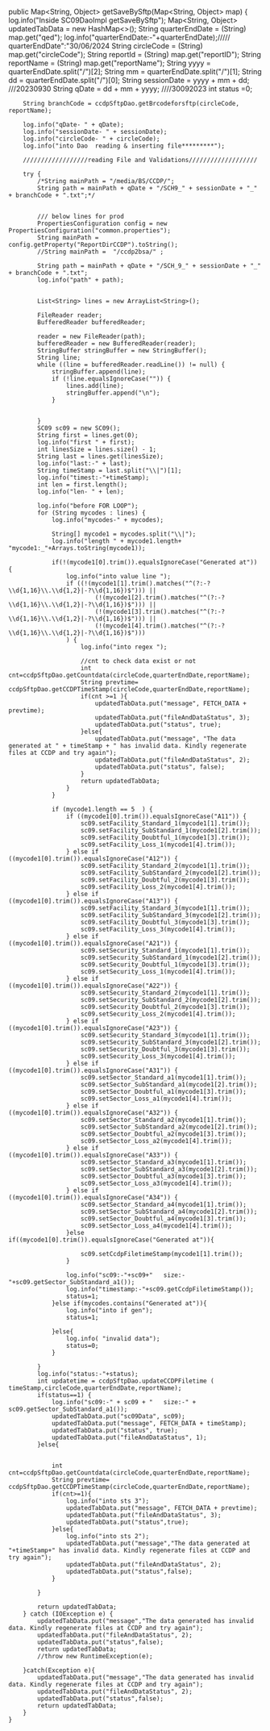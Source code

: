 public Map<String, Object> getSaveBySftp(Map<String, Object> map) {
		log.info("Inside SC09DaoImpl getSaveBySftp");
		Map<String, Object> updatedTabData = new HashMap<>();
		String quarterEndDate = (String) map.get("qed");
		log.info("quarterEndDate:-"+quarterEndDate);///// quarterEndDate":"30/06/2024
		String circleCode = (String) map.get("circleCode");
		String reportId = (String) map.get("reportID");
		String reportName = (String) map.get("reportName");
		String yyyy = quarterEndDate.split("/")[2];
		String mm = quarterEndDate.split("/")[1];
		String dd = quarterEndDate.split("/")[0];
		String sessionDate = yyyy + mm + dd;   ///20230930
		String qDate = dd + mm + yyyy;  ////30092023
		int status =0;

		String branchCode = ccdpSftpDao.getBrcodeforsftp(circleCode, reportName);

		log.info("qDate- " + qDate);
		log.info("sessionDate- " + sessionDate);
		log.info("circleCode- " + circleCode);
		log.info("into Dao  reading & inserting file*********");

		//////////////////reading File and Validations///////////////////

		try {
			/*String mainPath = "/media/BS/CCDP/";
			String path = mainPath + qDate + "/SCH9_" + sessionDate + "_" + branchCode + ".txt";*/


			/// below lines for prod
			PropertiesConfiguration config = new PropertiesConfiguration("common.properties");
			String mainPath =  config.getProperty("ReportDirCCDP").toString();
			//String mainPath =  "/ccdp2bsa/" ;

			String path = mainPath + qDate + "/SCH_9_" + sessionDate + "_" + branchCode + ".txt";
			log.info("path" + path);


			List<String> lines = new ArrayList<String>();

			FileReader reader;
			BufferedReader bufferedReader;

			reader = new FileReader(path);
			bufferedReader = new BufferedReader(reader);
			StringBuffer stringBuffer = new StringBuffer();
			String line;
			while ((line = bufferedReader.readLine()) != null) {
				stringBuffer.append(line);
				if (!line.equalsIgnoreCase("")) {
					lines.add(line);
					stringBuffer.append("\n");
				}


			}
			SC09 sc09 = new SC09();
			String first = lines.get(0);
			log.info("first " + first);
			int linesSize = lines.size() - 1;
			String last = lines.get(linesSize);
			log.info("last:-" + last);
			String timeStamp = last.split("\\|")[1];
			log.info("timest:-"+timeStamp);
			int len = first.length();
			log.info("len- " + len);

			log.info("before FOR LOOP");
			for (String mycodes : lines) {
				log.info("mycodes-" + mycodes);

				String[] mycode1 = mycodes.split("\\|");
				log.info("length " + mycode1.length+ "mycode1:_"+Arrays.toString(mycode1));

				if(!(mycode1[0].trim()).equalsIgnoreCase("Generated at")) {
					log.info("into value line ");
					if ((!(mycode1[1].trim().matches("^(?:-?\\d{1,16}\\.\\d{1,2}|-?\\d{1,16})$"))) ||
							(!(mycode1[2].trim().matches("^(?:-?\\d{1,16}\\.\\d{1,2}|-?\\d{1,16})$"))) ||
							(!(mycode1[3].trim().matches("^(?:-?\\d{1,16}\\.\\d{1,2}|-?\\d{1,16})$"))) ||
							(!(mycode1[4].trim().matches("^(?:-?\\d{1,16}\\.\\d{1,2}|-?\\d{1,16})$")))
					) {
						log.info("into regex ");

						//cnt to check data exist or not
						int cnt=ccdpSftpDao.getCountdata(circleCode,quarterEndDate,reportName);
						String prevtime= ccdpSftpDao.getCCDPTimeStamp(circleCode,quarterEndDate,reportName);
						if(cnt >=1 ){
							updatedTabData.put("message", FETCH_DATA + prevtime);
							updatedTabData.put("fileAndDataStatus", 3);
							updatedTabData.put("status", true);
						}else{
							updatedTabData.put("message", "The data generated at " + timeStamp + " has invalid data. Kindly regenerate files at CCDP and try again");
							updatedTabData.put("fileAndDataStatus", 2);
							updatedTabData.put("status", false);
						}
						return updatedTabData;
					}
				}

				if (mycode1.length == 5  ) {
					if ((mycode1[0].trim()).equalsIgnoreCase("A11")) {
						sc09.setFacility_Standard_1(mycode1[1].trim());
						sc09.setFacility_SubStandard_1(mycode1[2].trim());
						sc09.setFacility_Doubtful_1(mycode1[3].trim());
						sc09.setFacility_Loss_1(mycode1[4].trim());
					} else if ((mycode1[0].trim()).equalsIgnoreCase("A12")) {
						sc09.setFacility_Standard_2(mycode1[1].trim());
						sc09.setFacility_SubStandard_2(mycode1[2].trim());
						sc09.setFacility_Doubtful_2(mycode1[3].trim());
						sc09.setFacility_Loss_2(mycode1[4].trim());
					} else if ((mycode1[0].trim()).equalsIgnoreCase("A13")) {
						sc09.setFacility_Standard_3(mycode1[1].trim());
						sc09.setFacility_SubStandard_3(mycode1[2].trim());
						sc09.setFacility_Doubtful_3(mycode1[3].trim());
						sc09.setFacility_Loss_3(mycode1[4].trim());
					} else if ((mycode1[0].trim()).equalsIgnoreCase("A21")) {
						sc09.setSecurity_Standard_1(mycode1[1].trim());
						sc09.setSecurity_SubStandard_1(mycode1[2].trim());
						sc09.setSecurity_Doubtful_1(mycode1[3].trim());
						sc09.setSecurity_Loss_1(mycode1[4].trim());
					} else if ((mycode1[0].trim()).equalsIgnoreCase("A22")) {
						sc09.setSecurity_Standard_2(mycode1[1].trim());
						sc09.setSecurity_SubStandard_2(mycode1[2].trim());
						sc09.setSecurity_Doubtful_2(mycode1[3].trim());
						sc09.setSecurity_Loss_2(mycode1[4].trim());
					} else if ((mycode1[0].trim()).equalsIgnoreCase("A23")) {
						sc09.setSecurity_Standard_3(mycode1[1].trim());
						sc09.setSecurity_SubStandard_3(mycode1[2].trim());
						sc09.setSecurity_Doubtful_3(mycode1[3].trim());
						sc09.setSecurity_Loss_3(mycode1[4].trim());
					} else if ((mycode1[0].trim()).equalsIgnoreCase("A31")) {
						sc09.setSector_Standard_a1(mycode1[1].trim());
						sc09.setSector_SubStandard_a1(mycode1[2].trim());
						sc09.setSector_Doubtful_a1(mycode1[3].trim());
						sc09.setSector_Loss_a1(mycode1[4].trim());
					} else if ((mycode1[0].trim()).equalsIgnoreCase("A32")) {
						sc09.setSector_Standard_a2(mycode1[1].trim());
						sc09.setSector_SubStandard_a2(mycode1[2].trim());
						sc09.setSector_Doubtful_a2(mycode1[3].trim());
						sc09.setSector_Loss_a2(mycode1[4].trim());
					} else if ((mycode1[0].trim()).equalsIgnoreCase("A33")) {
						sc09.setSector_Standard_a3(mycode1[1].trim());
						sc09.setSector_SubStandard_a3(mycode1[2].trim());
						sc09.setSector_Doubtful_a3(mycode1[3].trim());
						sc09.setSector_Loss_a3(mycode1[4].trim());
					} else if ((mycode1[0].trim()).equalsIgnoreCase("A34")) {
						sc09.setSector_Standard_a4(mycode1[1].trim());
						sc09.setSector_SubStandard_a4(mycode1[2].trim());
						sc09.setSector_Doubtful_a4(mycode1[3].trim());
						sc09.setSector_Loss_a4(mycode1[4].trim());
					}else if((mycode1[0].trim()).equalsIgnoreCase("Generated at")){

						sc09.setCcdpFiletimeStamp(mycode1[1].trim());
					}

					log.info("sc09:-"+sc09+"   size:-"+sc09.getSector_SubStandard_a1());
					log.info("timestamp:-"+sc09.getCcdpFiletimeStamp());
					status=1;
				}else if(mycodes.contains("Generated at")){
					log.info("into if gen");
					status=1;

				}else{
					log.info( "invalid data");
					status=0;
				}

			}
			log.info("status:-"+status);
			int updatetime = ccdpSftpDao.updateCCDPFiletime ( timeStamp,circleCode,quarterEndDate,reportName);
			if(status==1) {
				log.info("sc09:-" + sc09 + "   size:-" + sc09.getSector_SubStandard_a1());
				updatedTabData.put("sc09Data", sc09);
				updatedTabData.put("message", FETCH_DATA + timeStamp);
				updatedTabData.put("status", true);
				updatedTabData.put("fileAndDataStatus", 1);
			}else{


				int cnt=ccdpSftpDao.getCountdata(circleCode,quarterEndDate,reportName);
				String prevtime= ccdpSftpDao.getCCDPTimeStamp(circleCode,quarterEndDate,reportName);
				if(cnt>=1){
					log.info("into sts 3");
					updatedTabData.put("message", FETCH_DATA + prevtime);
					updatedTabData.put("fileAndDataStatus", 3);
					updatedTabData.put("status",true);
				}else{
					log.info("into sts 2");
					updatedTabData.put("message","The data generated at "+timeStamp+" has invalid data. Kindly regenerate files at CCDP and try again");
					updatedTabData.put("fileAndDataStatus", 2);
					updatedTabData.put("status",false);
				}

			}

			return updatedTabData;
		} catch (IOException e) {
			updatedTabData.put("message","The data generated has invalid data. Kindly regenerate files at CCDP and try again");
			updatedTabData.put("fileAndDataStatus", 2);
			updatedTabData.put("status",false);
			return updatedTabData;
			//throw new RuntimeException(e);

		}catch(Exception e){
			updatedTabData.put("message","The data generated has invalid data. Kindly regenerate files at CCDP and try again");
			updatedTabData.put("fileAndDataStatus", 2);
			updatedTabData.put("status",false);
			return updatedTabData;
		}
    }
